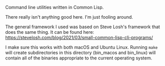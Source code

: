Command line utilities written in Common Lisp.

There really isn't anything good here. I'm just fooling around.

The general framework I used was based on Steve Losh's framework that does the same thing. It can be found here:  https://stevelosh.com/blog/2021/03/small-common-lisp-cli-programs/

I make sure this works with both macOS and Ubuntu Linux. Running `make` will create subdirectories in this directory (bin_macos and bin_linux) will contain all of the binaries appropriate to the current operating system.
